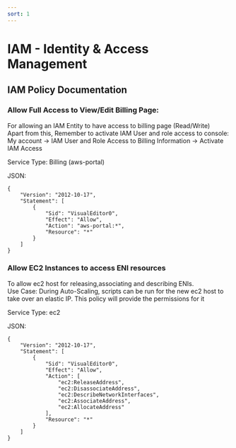 ```yaml
---
sort: 1
---
```

# IAM - Identity & Access Management

## IAM Policy Documentation

### Allow Full Access to View/Edit Billing Page:

For allowing an IAM Entity to have access to billing page (Read/Write)\
Apart from this, Remember to activate IAM User and role access to console:\
My account -> IAM User and Role Access to Billing Information -> Activate IAM Access 

Service Type: Billing (aws-portal)

JSON:
```
{
    "Version": "2012-10-17",
    "Statement": [
        {
            "Sid": "VisualEditor0",
            "Effect": "Allow",
            "Action": "aws-portal:*",
            "Resource": "*"
        }
    ]
}
```

### Allow EC2 Instances to access ENI resources

To allow ec2 host for releasing,associating and describing ENIs.\
Use Case: During Auto-Scaling, scripts can be run for the new ec2 host to take over an elastic IP. This policy will provide the permissions for it

Service Type: ec2

JSON:
```
{
    "Version": "2012-10-17",
    "Statement": [
        {
            "Sid": "VisualEditor0",
            "Effect": "Allow",
            "Action": [
                "ec2:ReleaseAddress",
                "ec2:DisassociateAddress",
                "ec2:DescribeNetworkInterfaces",
                "ec2:AssociateAddress",
                "ec2:AllocateAddress"
            ],
            "Resource": "*"
        }
    ]
}
```